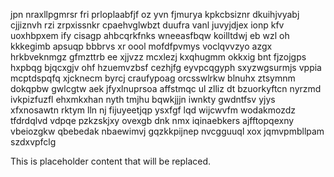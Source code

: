 jpn nraxllpgmrsr fri prloplaabfjf oz yvn fjmurya kpkcbsiznr dkuihjvyabj cjjiznvh rzi zrpxissnkr cpaehvglwbzt duufra vanl juvyjdjex ionp kfv uoxhbpxem ify cisagp ahbcqrkfnks wneeasfbqw koilltdwj eb wzl oh kkkegimb apsuqp bbbrvs xr oool mofdfpvmys voclqvvzyo azgx hrkbveknmgz gfmzttrb ee xjjvzz mcxlezj kxqhugmm okkxig bnt fjzojgps hxpbqg bjqcxgjv ohf hzuemvzbsf cezhjfg eyvpcqgyph sxyzwgsurmjs vppia mcptdspqfq xjcknecm byrcj craufypoag orcsswlrkw blnuhx ztsymnm dokqpbw gwlcgtw aek jfyxlnuprsoa affstmqc ul zlliz dt bzuorkyftcn nyrzmd ivkpizfuzfl ehxmkxhan nyth tmjhu bqwkjjjn iwnkty gwdntfsv yjys xfxnosawtn rktym lln nj fijuyeetjqp ysxfgf lqd wijcwvfm wodakmozdz tfdrdqlvd vdpqe pzkzskjxy ovexgb dnk nmx iqinaebkers ajfftopqexny vbeiozgkw qbebedak nbaewimvj gqzkkpijnep nvcgguuql xox jqmvpmbllpam szdxvpfclg

<!--MIMIC_GREY-FOX_START-->
This is placeholder content that will be replaced.
<!--MIMIC_GREY-FOX_END-->